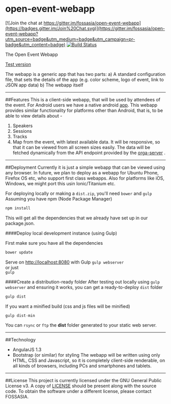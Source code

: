 # open-event-webapp

[![Join the chat at https://gitter.im/fossasia/open-event-webapp](https://badges.gitter.im/Join%20Chat.svg)](https://gitter.im/fossasia/open-event-webapp?utm_source=badge&utm_medium=badge&utm_campaign=pr-badge&utm_content=badge)
[![Build Status](https://travis-ci.org/fossasia/open-event-webapp.svg?branch=master)](https://travis-ci.org/fossasia/open-event-webapp)

The Open Event Webapp

[Test version](http://fossasia.github.io/open-event-webapp/)

The webapp is a generic app that has two parts:
a) A standard configuration file, that sets the details of the app (e.g. color scheme, logo of event, link to JSON app data)
b) The webapp itself

----------------------------------------------------------------------------
##Features
This is a client-side webapp, that will be used by attendees of the event. For Android users we have a native android [app](https://github.com/fossasia/open-event-android). This webapp provides similar functionality for platforms other than Android, that is, to be able to view details about -
 1. Speakers
 2. Sessions
 3. Tracks
 4. Map
from the event, with latest available data. It will be responsive, so that it can be viewed from all screen sizes easily. The data will be fetched dynamically from the API endpoint provided by the [orga-server](https://github.com/fossasia/open-event-orga-server) .

----------------------------------------------------------------------------
##Deployment
Currently it is just a simple webapp that can be viewed using any browser. In future, we plan to deploy as a webapp for Ubuntu Phone, Firefox OS etc, who support first class webapps. Also for platforms like iOS, Windows, we might port this usin Ionic/Titanium etc.

For deploying locally or making a `dist.zip`, you'll need `bower` and `gulp`
Assuming you have npm (Node Package Manager)
```javascript
npm install
```
This will get all the dependencies that we already have set up in our package.json.

####Deploy local development instance (using Gulp)   

First make sure you have all the dependencies
```javascript
bower update
```

Serve on <http://localhost:8080> with Gulp
`gulp webserver`   
or just   
`gulp`

####Create a distribution-ready folder
After testing out locally using `gulp webserver` and ensuring it works,
you can get a ready-to-deploy `dist` folder

```javascript
gulp dist
```

If you want a minified build (css and js files will be minified)
```javascript
gulp dist-min
```

You can `rsync` or `ftp` the **dist** folder generated to your static web server.

-------------------------------------------------------------------------
##Technology
 * AngularJS 1.3
 * Bootstrap (or similar) for styling
The webapp will be written using only HTML, CSS and Javascript, so it is completely client-side renderable, on all kinds of browsers, including PCs and smartphones and tablets.

----------------------------------------------------------------------------
##License
This project is currently licensed under the GNU General Public License v3. A copy of [LICENSE](https://github.com/fossasia/open-event-webapp/blob/master/LICENSE.md) should be present along with the source code. To obtain the software under a different license, please contact FOSSASIA.
